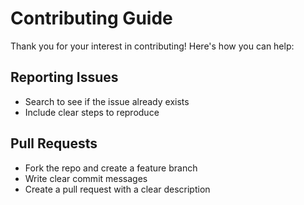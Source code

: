 # Contributing Guide

Thank you for your interest in contributing! Here's how you can help:

## Reporting Issues

- Search to see if the issue already exists
- Include clear steps to reproduce

## Pull Requests

- Fork the repo and create a feature branch
- Write clear commit messages
- Create a pull request with a clear description
